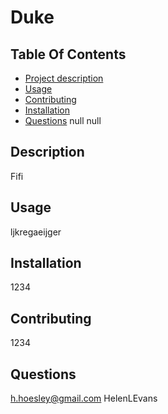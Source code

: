 # Duke

  ## Table Of Contents
  - [Project description](#Description)
  - [Usage](#Usage)
  - [Contributing](#Contributing)
  - [Installation](#Installation)
  - [Questions](#Questions)
 null
  null
  

  ## Description
  Fifi

  ## Usage
  ljkregaeijger

  ## Installation
  1234

  ## Contributing
  1234

  ## Questions
  h.hoesley@gmail.com
  HelenLEvans
